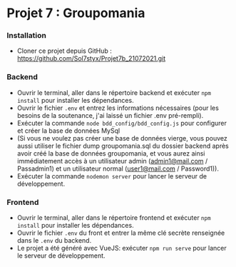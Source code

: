 # Projet 7 : Groupomania  
### Installation  
* Cloner ce projet depuis GitHub : https://github.com/Sol7styx/Projet7b_21072021.git  
### Backend  
* Ouvrir le terminal, aller dans le répertoire backend et exécuter `npm install` pour installer les dépendances.  
* Ouvrir le fichier `.env` et entrez les informations nécessaires (pour les besoins de la soutenance, j'ai laissé un fichier .env pré-rempli).
* Exécuter la commande `node bdd_config/bdd_config.js` pour configurer et créer la base de données MySql  
* (Si vous ne voulez pas créer une base de données vierge, vous pouvez aussi utiliser le fichier dump groupomania.sql du dossier backend après avoir créé la base de données groupomania, et vous aurez ainsi immédiatement accès à un utilisateur admin (admin1@mail.com / Passadmin1) et un utilisateur normal (user1@mail.com / Password1)).
* Exécuter la commande `nodemon server` pour lancer le serveur de développement.  
### Frontend
* Ouvrir le terminal, aller dans le répertoire frontend et exécuter `npm install` pour installer les dépendances.  
* Ouvrir le fichier `.env` du front et entrer la même clé secrète renseignée dans le `.env` du backend.  
* Le projet a été généré avec VueJS: exécuter `npm run serve` pour lancer le serveur de développement.

 
